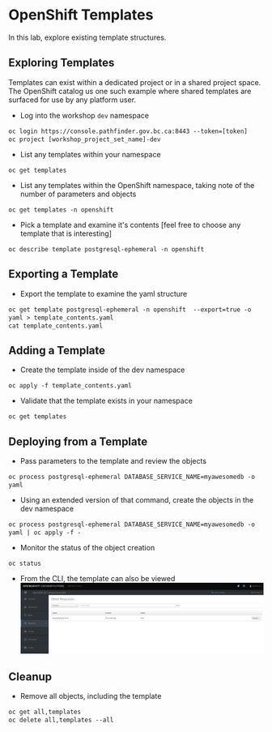 # OpenShift Templates 
In this lab, explore existing template structures. 

## Exploring Templates
Templates can exist within a dedicated project or in a shared project space. The OpenShift catalog us one such example where shared templates are surfaced for use by any platform user.

- Log into the workshop `dev` namespace

```
oc login https://console.pathfinder.gov.bc.ca:8443 --token=[token]
oc project [workshop_project_set_name]-dev
```
- List any templates within your namespace

```
oc get templates
```
- List any templates within the OpenShift namespace, taking note of the number of parameters and objects

```
oc get templates -n openshift
```
- Pick a template and examine it's contents [feel free to choose any template that is interesting]

```
oc describe template postgresql-ephemeral -n openshift 
```

## Exporting a Template
- Export the template to examine the yaml structure

```
oc get template postgresql-ephemeral -n openshift  --export=true -o yaml > template_contents.yaml
cat template_contents.yaml
```

## Adding a Template 
- Create the template inside of the dev namespace

```
oc apply -f template_contents.yaml
```

- Validate that the template exists in your namespace

```
oc get templates
```

## Deploying from a Template
- Pass parameters to the template and review the objects  

```
oc process postgresql-ephemeral DATABASE_SERVICE_NAME=myawesomedb -o yaml 
```
- Using an extended version of that command, create the objects in the dev namespace

```
oc process postgresql-ephemeral DATABASE_SERVICE_NAME=myawesomedb -o yaml | oc apply -f -
```

- Monitor the status of the object creation

```
oc status 
```

- From the CLI, the template can also be viewed
![](../assets/openshift201/02_template_gui.png)


## Cleanup
- Remove all objects, including the template

```
oc get all,templates
oc delete all,templates --all
```
